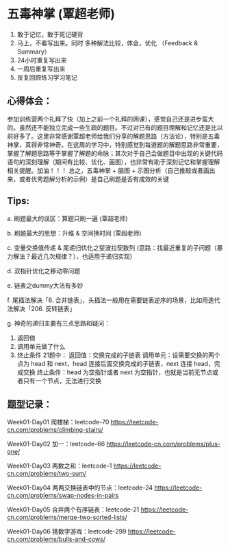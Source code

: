 # 五毒神掌 (覃超老师)
1. 敢于记忆，敢于死记硬背
2. 马上，不看写出来。同时 多种解法比较，体会，优化 （Feedback & Summary）
3. 24小时重复写出来
3. 一周后重复写出来
4. 反复回顾练习学习笔记

## 心得体会：
参加训练营两个礼拜了快（加上之前一个礼拜的网课），感觉自己还是进步蛮大的。虽然还不能独立完成一些生疏的题目。不过对已有的题目理解和记忆还是比以前好多了。这里非常感谢覃超老师给我们分享的解题思路（方法论），特别是五毒神掌，真得非常神奇。在这周的学习中，特别感觉到每道题的解题思路非常重要，掌握了解题思路等于掌握了解题的命脉；其次对于自己会做题目中出现的关键代码语句的深刻理解（期间有比较、优化、画图），也非常有助于深刻记忆和掌握理解相关提醒。加油！！！
总之，五毒神掌 + 脑图 + 示图分析（自己推敲或者画出来，或者优秀题解分析的示例）是自己刷题是否有成效的关键

## Tips:
a. 刷题最大的误区：算题只刷一遍 (覃超老师)

b. 刷题最大的思想：升维 & 空间换时间 (覃超老师)

c. 变量交换值传递 & 尾递归优化之斐波拉契数列 (思路：找最近重复的子问题（暴力解法？最近几次规律？），也适用于递归实现)

d. 双指针优化之移动零问题

e. 链表之dummy大法有多妙

f. 尾插法解决「6. 合并链表」，头插法一般用在需要链表逆序的场景，比如用迭代法解决「206. 反转链表」

g. 神奇的递归主要有三点思路和疑问：

1. 返回值
2. 调用单元做了什么
3. 终止条件
21题中：
返回值：交换完成的子链表
调用单元：设需要交换的两个点为 head 和 next，head 连接后面交换完成的子链表，next 连接 head，完成交换
终止条件：head 为空指针或者 next 为空指针，也就是当前无节点或者只有一个节点，无法进行交换

## 题型记录：
Week01-Day01
爬楼梯：leetcode-70
https://leetcode-cn.com/problems/climbing-stairs/

Week01-Day02
加一：leetcode-66
https://leetcode-cn.com/problems/plus-one/

Week01-Day03
两数之和：leetcode-1
https://leetcode-cn.com/problems/two-sum/

Week01-Day04
两两交换链表中的节点：leetcode-24
https://leetcode-cn.com/problems/swap-nodes-in-pairs

Week01-Day05
合并两个有序链表：leetcode-21
https://leetcode-cn.com/problems/merge-two-sorted-lists/

Week01-Day06
猜数字游戏：leetcode-299
https://leetcode-cn.com/problems/bulls-and-cows/





